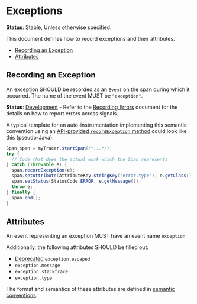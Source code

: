 # Exceptions

**Status**: [Stable](../document-status.md), Unless otherwise specified.

This document defines how to record exceptions and their attributes.

<!-- toc -->

- [Recording an Exception](#recording-an-exception)
- [Attributes](#attributes)

<!-- tocstop -->

## Recording an Exception

An exception SHOULD be recorded as an `Event` on the span during which it occurred.
The name of the event MUST be `"exception"`.

<!-- TODO: update to semconv tag once merged and released  -->
**Status**: [Development](../document-status.md) - Refer to the [Recording Errors](https://github.com/open-telemetry/semantic-conventions/blob/c77c7d7866c943b357d1d26ffa2fa89b092f2b9f/docs/general/recording-errors.md) document for the details on how to report errors across signals.

A typical template for an auto-instrumentation implementing this semantic convention
using an [API-provided `recordException` method](api.md#record-exception)
could look like this (pseudo-Java):

```java
Span span = myTracer.startSpan(/*...*/);
try {
  // Code that does the actual work which the Span represents
} catch (Throwable e) {
  span.recordException(e);
  span.setAttribute(AttributeKey.stringKey("error.type"), e.getClass().getCanonicalName())
  span.setStatus(StatusCode.ERROR, e.getMessage());
  throw e;
} finally {
  span.end();
}
```

## Attributes

An event representing an exception MUST have an
event name `exception`.

Additionally, the following attributes SHOULD be
filled out:

- [Deprecated](../document-status.md) `exception.escaped`
- `exception.message`
- `exception.stacktrace`
- `exception.type`

The format and semantics of these attributes are
defined in [semantic conventions](https://github.com/open-telemetry/semantic-conventions/blob/main/docs/exceptions/exceptions-spans.md).
